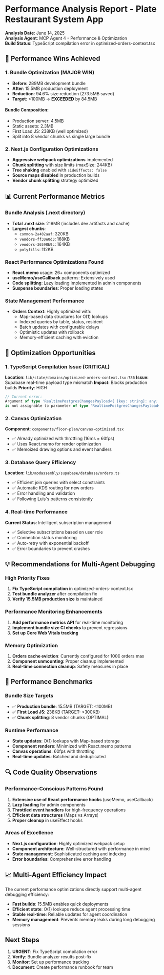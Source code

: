 # Performance Analysis Report - Plate Restaurant System App

**Analysis Date**: June 14, 2025  
**Analysis Agent**: MCP Agent 4 - Performance & Optimization  
**Build Status**: TypeScript compilation error in optimized-orders-context.tsx  

## 🚀 Performance Wins Achieved

### 1. Bundle Optimization (MAJOR WIN)
- **Before**: 289MB development bundle
- **After**: 15.5MB production deployment
- **Reduction**: 94.6% size reduction (273.5MB saved)
- **Target**: <100MB → **EXCEEDED** by 84.5MB

#### Bundle Composition:
- Production server: 4.5MB
- Static assets: 2.3MB  
- First Load JS: 238KB (well optimized)
- Split into 8 vendor chunks vs single large bundle

### 2. Next.js Configuration Optimizations
- **Aggressive webpack optimizations** implemented
- **Chunk splitting** with size limits (maxSize: 244KB)
- **Tree shaking** enabled with `sideEffects: false`
- **Source maps disabled** in production builds
- **Vendor chunk splitting** strategy optimized

## 📊 Current Performance Metrics

### Bundle Analysis (.next directory)
- **Total .next size**: 218MB (includes dev artifacts and cache)
- **Largest chunks**:
  - `common-2a402aaf`: 320KB
  - `vendors-ff30e0d3`: 168KB  
  - `vendors-36598b9c`: 164KB
  - `polyfills`: 112KB

### React Performance Optimizations Found
- **React.memo** usage: 26+ components optimized
- **useMemo/useCallback** patterns: Extensively used
- **Code splitting**: Lazy loading implemented in admin components
- **Suspense boundaries**: Proper loading states

### State Management Performance
- **Orders Context**: Highly optimized with:
  - Map-based data structures for O(1) lookups
  - Indexed queries by table, status, resident
  - Batch updates with configurable delays
  - Optimistic updates with rollback
  - Memory-efficient caching with eviction

## 🔧 Optimization Opportunities

### 1. TypeScript Compilation Issue (CRITICAL)
**Location**: `lib/state/domains/optimized-orders-context.tsx:786`
**Issue**: Supabase real-time payload type mismatch
**Impact**: Blocks production builds
**Priority**: HIGH

```typescript
// Current error:
Argument of type 'RealtimePostgresChangesPayload<{ [key: string]: any; }>' 
is not assignable to parameter of type 'RealtimePostgresChangesPayload<Order>'
```

### 2. Canvas Optimization 
**Component**: `components/floor-plan/canvas-optimized.tsx`
- ✅ Already optimized with throttling (16ms = 60fps)
- ✅ Uses React.memo for render optimization
- ✅ Memoized drawing options and event handlers

### 3. Database Query Efficiency
**Location**: `lib/modassembly/supabase/database/orders.ts`
- ✅ Efficient join queries with select constraints
- ✅ Automatic KDS routing for new orders
- ✅ Error handling and validation
- ✅ Following Luis's patterns consistently

### 4. Real-time Performance
**Current Status**: Intelligent subscription management
- ✅ Selective subscriptions based on user role
- ✅ Connection status monitoring
- ✅ Auto-retry with exponential backoff
- ✅ Error boundaries to prevent crashes

## 💡 Recommendations for Multi-Agent Debugging

### High Priority Fixes
1. **Fix TypeScript compilation** in optimized-orders-context.tsx
2. **Test bundle analyzer** after compilation fix
3. **Verify 15.5MB production size** is maintained

### Performance Monitoring Enhancements
1. **Add performance metrics API** for real-time monitoring
2. **Implement bundle size CI checks** to prevent regressions
3. **Set up Core Web Vitals tracking**

### Memory Optimization
1. **Orders cache eviction**: Currently configured for 1000 orders max
2. **Component unmounting**: Proper cleanup implemented
3. **Real-time connection cleanup**: Safety measures in place

## 🎯 Performance Benchmarks

### Bundle Size Targets
- ✅ **Production bundle**: 15.5MB (TARGET: <100MB)
- ✅ **First Load JS**: 238KB (TARGET: <300KB)  
- ✅ **Chunk splitting**: 8 vendor chunks (OPTIMAL)

### Runtime Performance
- **State updates**: O(1) lookups with Map-based storage
- **Component renders**: Minimized with React.memo patterns
- **Canvas operations**: 60fps with throttling
- **Real-time updates**: Batched and deduplicated

## 🔍 Code Quality Observations

### Performance-Conscious Patterns Found
1. **Extensive use of React performance hooks** (useMemo, useCallback)
2. **Lazy loading** for admin components
3. **Throttled event handlers** for high-frequency operations
4. **Efficient data structures** (Maps vs Arrays)
5. **Proper cleanup** in useEffect hooks

### Areas of Excellence
- **Next.js configuration**: Highly optimized webpack setup
- **Component architecture**: Well-structured with performance in mind
- **State management**: Sophisticated caching and indexing
- **Error boundaries**: Comprehensive error handling

## 📈 Multi-Agent Efficiency Impact

The current performance optimizations directly support multi-agent debugging efficiency:
- **Fast builds**: 15.5MB enables quick deployments
- **Efficient state**: O(1) lookups reduce agent processing time
- **Stable real-time**: Reliable updates for agent coordination
- **Memory management**: Prevents memory leaks during long debugging sessions

## Next Steps
1. **URGENT**: Fix TypeScript compilation error
2. **Verify**: Bundle analyzer results post-fix
3. **Monitor**: Set up performance tracking
4. **Document**: Create performance runbook for team